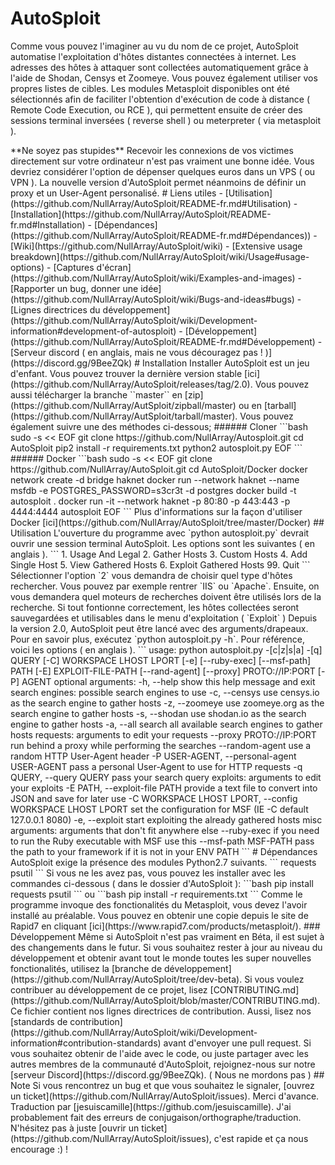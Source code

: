 # AutoSploit

Comme vous pouvez l'imaginer au vu du nom de ce projet, AutoSploit automatise l'exploitation d'hôtes distantes connectées à internet. Les adresses des hôtes à attaquer sont collectées automatiquement grâce à l'aide de Shodan, Censys et Zoomeye. Vous pouvez également utiliser vos propres listes de cibles.
Les modules Metasploit disponibles ont été sélectionnés afin de faciliter l'obtention d'exécution de code à distance ( Remote Code Execution, ou RCE ), qui permettent ensuite de créer des sessions terminal inversées ( reverse shell ) ou meterpreter ( via metasploit ).

<!-- misc à traduire:
Workspace, local host and local port for MSF facilitated back connections are configured by filling out the dialog that comes up before the exploit component is started
--!>

<!-- OPSEC ? Don't know this --!>
**Ne soyez pas stupides** 

Recevoir les connexions de vos victimes directement sur votre ordinateur n'est pas vraiment une bonne idée. Vous devriez considérer l'option de dépenser quelques euros dans un VPS ( ou VPN ).

La nouvelle version d'AutoSploit permet néanmoins de définir un proxy et un User-Agent personalisé.

# Liens utiles

 - [Utilisation](https://github.com/NullArray/AutoSploit/README-fr.md#Utilisation)
 - [Installation](https://github.com/NullArray/AutoSploit/README-fr.md#Installation)
 - [Dépendances](https://github.com/NullArray/AutoSploit/README-fr.md#Dépendances))
 - [Wiki](https://github.com/NullArray/AutoSploit/wiki)
   - [Extensive usage breakdown](https://github.com/NullArray/AutoSploit/wiki/Usage#usage-options)
   - [Captures d'écran](https://github.com/NullArray/AutoSploit/wiki/Examples-and-images)
   - [Rapporter un bug, donner une idée](https://github.com/NullArray/AutoSploit/wiki/Bugs-and-ideas#bugs)
   - [Lignes directrices du développement](https://github.com/NullArray/AutoSploit/wiki/Development-information#development-of-autosploit)
 - [Développement](https://github.com/NullArray/AutoSploit/README-fr.md#Développement)
 - [Serveur discord ( en anglais, mais ne vous découragez pas ! )](https://discord.gg/9BeeZQk)


# Installation

Installer AutoSploit est un jeu d'enfant. Vous pouvez trouver la dernière version stable [ici](https://github.com/NullArray/AutoSploit/releases/tag/2.0). Vous pouvez aussi télécharger la branche ``master`` en [zip](https://github.com/NullArray/AutSploit/zipball/master) ou en [tarball](https://github.com/NullArray/AutSploit/tarball/master). Vous pouvez également suivre une des méthodes ci-dessous;

###### Cloner

```bash
sudo -s << EOF
git clone https://github.com/NullArray/Autosploit.git
cd AutoSploit
pip2 install -r requirements.txt
python2 autosploit.py
EOF
```

###### Docker

```bash
sudo -s << EOF
git clone https://github.com/NullArray/AutoSploit.git
cd AutoSploit/Docker
docker network create -d bridge haknet
docker run --network haknet --name msfdb -e POSTGRES_PASSWORD=s3cr3t -d postgres
docker build -t autosploit .
docker run -it --network haknet -p 80:80 -p 443:443 -p 4444:4444 autosploit
EOF
```

Plus d'informations sur la façon d'utiliser Docker [ici](https://github.com/NullArray/AutoSploit/tree/master/Docker)

## Utilisation

L'ouverture du programme avec `python autosploit.py` devrait ouvrir une session terminal AutoSploit. Les options sont les suivantes ( en anglais ).

```
1. Usage And Legal
2. Gather Hosts
3. Custom Hosts
4. Add Single Host
5. View Gathered Hosts
6. Exploit Gathered Hosts
99. Quit
```

Sélectionner l'option `2` vous demandra de choisir quel type d'hôtes rechercher. Vous pouvez par exemple rentrer `IIS` ou `Apache`. Ensuite, on vous demandera quel moteurs de recherches doivent être utilisés lors de la recherche. Si tout fontionne correctement, les hôtes collectées seront sauvegardées et utilisables dans le menu d'exploitation ( `Exploit` )

Depuis la version 2.0, AutoSploit peut être lancé avec des arguments/drapeaux. Pour en savoir plus, exécutez `python autosploit.py -h`.
Pour référence, voici les options ( en anglais ).

```
usage: python autosploit.py -[c|z|s|a] -[q] QUERY
                            [-C] WORKSPACE LHOST LPORT [-e]
                            [--ruby-exec] [--msf-path] PATH [-E] EXPLOIT-FILE-PATH
                            [--rand-agent] [--proxy] PROTO://IP:PORT [-P] AGENT

optional arguments:
  -h, --help            show this help message and exit

search engines:
  possible search engines to use

  -c, --censys          use censys.io as the search engine to gather hosts
  -z, --zoomeye         use zoomeye.org as the search engine to gather hosts
  -s, --shodan          use shodan.io as the search engine to gather hosts
  -a, --all             search all available search engines to gather hosts

requests:
  arguments to edit your requests

  --proxy PROTO://IP:PORT
                        run behind a proxy while performing the searches
  --random-agent        use a random HTTP User-Agent header
  -P USER-AGENT, --personal-agent USER-AGENT
                        pass a personal User-Agent to use for HTTP requests
  -q QUERY, --query QUERY
                        pass your search query

exploits:
  arguments to edit your exploits

  -E PATH, --exploit-file PATH
                        provide a text file to convert into JSON and save for
                        later use
  -C WORKSPACE LHOST LPORT, --config WORKSPACE LHOST LPORT
                        set the configuration for MSF (IE -C default 127.0.0.1
                        8080)
  -e, --exploit         start exploiting the already gathered hosts

misc arguments:
  arguments that don't fit anywhere else

  --ruby-exec           if you need to run the Ruby executable with MSF use
                        this
  --msf-path MSF-PATH   pass the path to your framework if it is not in your
                        ENV PATH
```

# Dépendances

AutoSploit exige la présence des modules Python2.7 suivants.

```
requests
psutil
```

Si vous ne les avez pas, vous pouvez les installer avec les commandes ci-dessous ( dans le dossier d'AutoSploit ):

```bash
pip install requests psutil
```

ou

```bash
pip install -r requirements.txt
```

Comme le programme invoque des fonctionalités du Metasploit, vous devez l'avoir installé au préalable. Vous pouvez en obtenir une copie depuis le site de Rapid7 en cliquant [ici](https://www.rapid7.com/products/metasploit/).

<!-- since this README will not be presented to a lot of peoples and the project is constantly growing, ignoring the acknowledgments --!>

### Développement

Même si AutoSploit n'est pas vraiment en Béta, il est sujet à des changements dans le futur.

Si vous souhaitez rester à jour au niveau du développement et obtenir avant tout le monde toutes les super nouvelles fonctionalités, utilisez la [branche de développement](https://github.com/NullArray/AutoSploit/tree/dev-beta).

Si vous voulez contribuer au développement de ce projet, lisez [CONTRIBUTING.md](https://github.com/NullArray/AutoSploit/blob/master/CONTRIBUTING.md). Ce fichier contient nos lignes directrices de contribution.

Aussi, lisez nos [standards de contribution](https://github.com/NullArray/AutoSploit/wiki/Development-information#contribution-standards) avant d'envoyer une pull request.

Si vous souhaitez obtenir de l'aide avec le code, ou juste partager avec les autres membres de la communauté d'AutoSploit, rejoignez-nous sur notre [serveur Discord](https://discord.gg/9BeeZQk). ( Nous ne mordons pas )

## Note

Si vous rencontrez un bug et que vous souhaitez le signaler, [ouvrez un ticket](https://github.com/NullArray/AutoSploit/issues).

Merci d'avance.

Traduction par [jesuiscamille](https://github.com/jesuiscamille). J'ai probablement fait des erreurs de conjugaison/orthographe/traduction. N'hésitez pas à juste [ouvrir un ticket](https://github.com/NullArray/AutoSploit/issues), c'est rapide et ça nous encourage :) !
